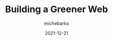 ---
author: michebarks
date: 2021-12-21
permalink: false
publisher: cssinreallife
tags:
  - sustainability
  - meta
target_url: https://css-irl.info/building-a-greener-web/
title: Building a Greener Web
---